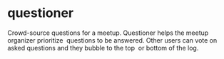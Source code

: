 # questioner
Crowd-source questions for a meetup. ​Questioner​​ helps the meetup organizer prioritize  questions to be answered. Other users can vote on asked questions and they bubble to the top  or bottom of the log. 
